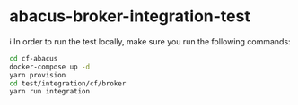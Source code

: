abacus-broker-integration-test
===

:information_source: In order to run the test locally, make sure you run the following commands:

```bash
cd cf-abacus
docker-compose up -d
yarn provision
cd test/integration/cf/broker
yarn run integration
```
